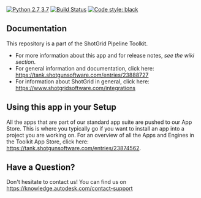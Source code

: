 [![Python 2.7 3.7](https://img.shields.io/badge/python-2.6%20%7C%202.7%20%7C%203.7-blue.svg)](https://www.python.org/)
[![Build Status](https://dev.azure.com/shotgun-ecosystem/Toolkit/_apis/build/status/Apps/tk-multi-importcut?repoName=shotgunsoftware%2Ftk-multi-importcut&branchName=master)](https://dev.azure.com/shotgun-ecosystem/Toolkit/_build/latest?definitionId=102&repoName=shotgunsoftware%2Ftk-multi-importcut&branchName=master)
[![Code style: black](https://img.shields.io/badge/code%20style-black-000000.svg)](https://github.com/psf/black)

## Documentation
This repository is a part of the ShotGrid Pipeline Toolkit.

- For more information about this app and for release notes, *see the wiki section*.
- For general information and documentation, click here: https://tank.shotgunsoftware.com/entries/23888727
- For information about ShotGrid in general, click here: https://www.shotgridsoftware.com/integrations

## Using this app in your Setup
All the apps that are part of our standard app suite are pushed to our App Store.
This is where you typically go if you want to install an app into a project you are
working on. For an overview of all the Apps and Engines in the Toolkit App Store,
click here: https://tank.shotgunsoftware.com/entries/23874562.

## Have a Question?
Don't hesitate to contact us! You can find us on https://knowledge.autodesk.com/contact-support
